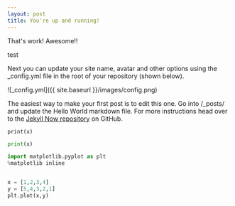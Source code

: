 ```yaml
---
layout: post
title: You're up and running!
---
```


That's work! Awesome!!


test

Next you can update your site name, avatar and other options using the _config.yml file in the root of your repository (shown below).

![_config.yml]({{ site.baseurl }}/images/config.png)

The easiest way to make your first post is to edit this one. Go into /_posts/ and update the Hello World markdown file. For more instructions head over to the [Jekyll Now repository](https://github.com/barryclark/jekyll-now) on GitHub.



```Terminal
print(x)
````


```python
print(x)
```


```python
import matplotlib.pyplot as plt
%matplotlib inline
```

```python

x = [1,2,3,4]
y = [5,4,3,2,1]
plt.plot(x,y)

```
